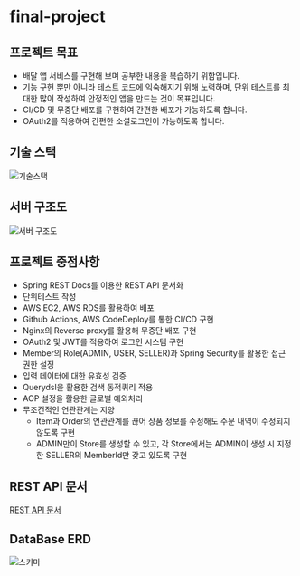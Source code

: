 # final-project
## 프로젝트 목표
* 배달 앱 서비스를 구현해 보며 공부한 내용을 복습하기 위함입니다.
* 기능 구현 뿐만 아니라 테스트 코드에 익숙해지기 위해 노력하며, 단위 테스트를 최대한 많이 작성하여 안정적인 앱을 만드는 것이 목표입니다.
* CI/CD 및 무중단 배포를 구현하여 간편한 배포가 가능하도록 합니다.
* OAuth2를 적용하여 간편한 소셜로그인이 가능하도록 합니다.

## 기술 스택
![기술스택](https://github.com/jgb1123/final-project/assets/104135638/747ec90e-4522-461d-9323-5a6269c84c12)

## 서버 구조도
![서버 구조도](https://github.com/jgb1123/final-project/assets/104135638/11a46abb-4d0d-4af8-bc69-e54f3d5e939f)


## 프로젝트 중점사항
* Spring REST Docs를 이용한 REST API 문서화
* 단위테스트 작성
* AWS EC2, AWS RDS를 활용하여 배포
* Github Actions, AWS CodeDeploy를 통한 CI/CD 구현
* Nginx의 Reverse proxy를 활용해 무중단 배포 구현
* OAuth2 및 JWT를 적용하여 로그인 시스템 구현
* Member의 Role(ADMIN, USER, SELLER)과 Spring Security를 활용한 접근 권한 설정
* 입력 데이터에 대한 유효성 검증
* Querydsl을 활용한 검색 동적쿼리 적용
* AOP 설정을 활용한 글로벌 예외처리
* 무조건적인 연관관계는 지양
  * Item과 Order의 연관관계를 끊어 상품 정보를 수정해도 주문 내역이 수정되지 않도록 구현
  * ADMIN만이 Store를 생성할 수 있고, 각 Store에서는 ADMIN이 생성 시 지정한 SELLER의 MemberId만 갖고 있도록 구현
 
## REST API 문서
[REST API 문서](https://jgb1123.github.io/final-project/src/main/resources/static/docs/index.html)

## DataBase ERD
![스키마](https://github.com/jgb1123/final-project/assets/104135638/28440cfd-eed3-4013-b867-26f2298bb2fe)
